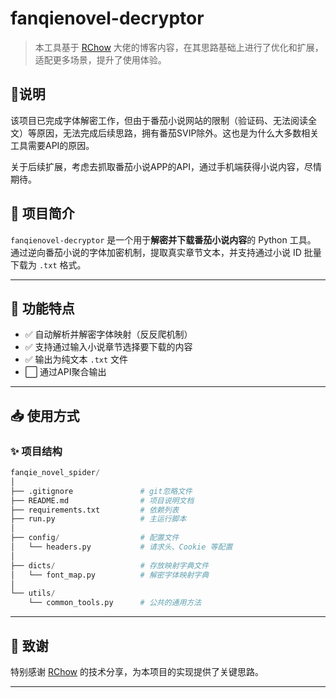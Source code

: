 # fanqienovel-decryptor

> 本工具基于 [RChow](https://www.cnblogs.com/ruichow/p/18209338) 大佬的博客内容，在其思路基础上进行了优化和扩展，适配更多场景，提升了使用体验。

## 🧿说明

该项目已完成字体解密工作，但由于番茄小说网站的限制（验证码、无法阅读全文）等原因，无法完成后续思路，拥有番茄SVIP除外。这也是为什么大多数相关工具需要API的原因。

关于后续扩展，考虑去抓取番茄小说APP的API，通过手机端获得小说内容，尽情期待。

## 📘 项目简介

`fanqienovel-decryptor` 是一个用于**解密并下载番茄小说内容**的 Python 工具。  
通过逆向番茄小说的字体加密机制，提取真实章节文本，并支持通过小说 ID 批量下载为 `.txt` 格式。

---

## 🔧 功能特点

- ✅ 自动解析并解密字体映射（反反爬机制）
- ✅ 支持通过输入小说章节选择要下载的内容
- ✅ 输出为纯文本 `.txt` 文件
- ⬜ 通过API聚合输出

---

## 📥 使用方式

### ✨ 项目结构

```python
fanqie_novel_spider/
│
├── .gitignore               # git忽略文件
├── README.md                # 项目说明文档
├── requirements.txt         # 依赖列表
├── run.py                   # 主运行脚本
│
├── config/                  # 配置文件
│   └── headers.py           # 请求头、Cookie 等配置
│
├── dicts/                   # 存放映射字典文件
│   └── font_map.py          # 解密字体映射字典
│    
└── utils/
    └── common_tools.py      # 公共的通用方法
```



---

## 🙏 致谢

特别感谢 [RChow](https://www.cnblogs.com/ruichow/p/18209338) 的技术分享，为本项目的实现提供了关键思路。

---